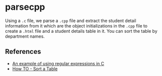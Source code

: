 # parsecpp

Using a `.c` file, we parse a `.cpp` file and extract the student detail information from it which are the object initializations in the `.cpp` file to create a `.html` file and a student details table in it. You can sort the table by department names.

## References

* [An example of using regular expressions in C](https://www.lemoda.net/c/unix-regex/)
* [How TO - Sort a Table](https://www.w3schools.com/howto/howto_js_sort_table.asp)


